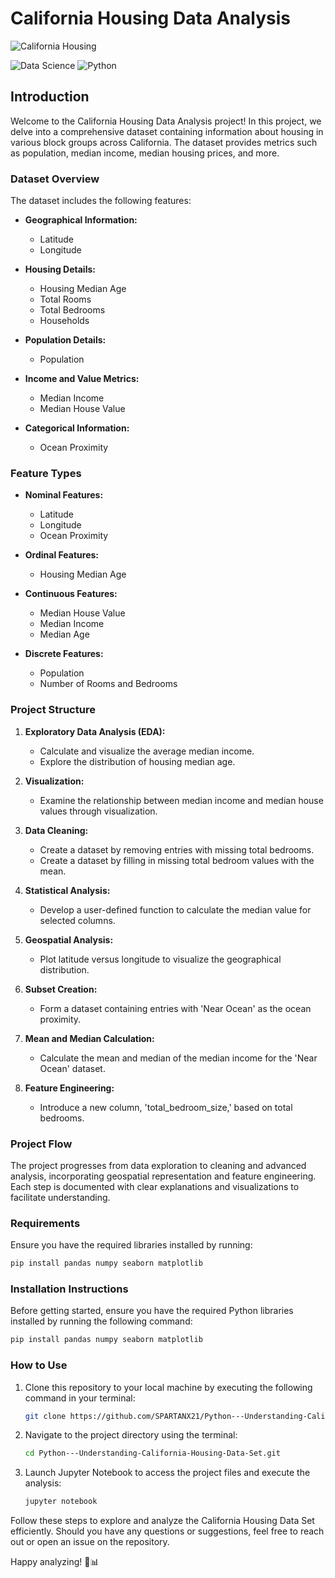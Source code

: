 # **California Housing Data Analysis**

![California Housing](https://encrypted-tbn0.gstatic.com/images?q=tbn:ANd9GcRVZ-7EdlYj9C-ktjeVqqO9acDrYtiIKPALvw&usqp=CAU)

![Data Science](https://img.shields.io/badge/Data%20Science-Exploration%20%7C%20Cleaning%20%7C%20EDA%20%7C%20FeatureEngineering-blue)
![Python](https://img.shields.io/badge/Language-Python%203.11.9-yellow)
## Introduction

Welcome to the California Housing Data Analysis project! In this project, we delve into a comprehensive dataset containing information about housing in various block groups across California. The dataset provides metrics such as population, median income, median housing prices, and more.

### Dataset Overview

The dataset includes the following features:

- **Geographical Information:**
  - Latitude
  - Longitude

- **Housing Details:**
  - Housing Median Age
  - Total Rooms
  - Total Bedrooms
  - Households

- **Population Details:**
  - Population

- **Income and Value Metrics:**
  - Median Income
  - Median House Value

- **Categorical Information:**
  - Ocean Proximity

### Feature Types

- **Nominal Features:**
  - Latitude
  - Longitude
  - Ocean Proximity

- **Ordinal Features:**
  - Housing Median Age

- **Continuous Features:**
  - Median House Value
  - Median Income
  - Median Age

- **Discrete Features:**
  - Population
  - Number of Rooms and Bedrooms

### Project Structure

1. **Exploratory Data Analysis (EDA):**
   - Calculate and visualize the average median income.
   - Explore the distribution of housing median age.

2. **Visualization:**
   - Examine the relationship between median income and median house values through visualization.

3. **Data Cleaning:**
   - Create a dataset by removing entries with missing total bedrooms.
   - Create a dataset by filling in missing total bedroom values with the mean.

4. **Statistical Analysis:**
   - Develop a user-defined function to calculate the median value for selected columns.

5. **Geospatial Analysis:**
   - Plot latitude versus longitude to visualize the geographical distribution.

6. **Subset Creation:**
   - Form a dataset containing entries with 'Near Ocean' as the ocean proximity.

7. **Mean and Median Calculation:**
   - Calculate the mean and median of the median income for the 'Near Ocean' dataset.

8. **Feature Engineering:**
   - Introduce a new column, 'total_bedroom_size,' based on total bedrooms.

### Project Flow

The project progresses from data exploration to cleaning and advanced analysis, incorporating geospatial representation and feature engineering. Each step is documented with clear explanations and visualizations to facilitate understanding.

### Requirements

Ensure you have the required libraries installed by running:

```bash
pip install pandas numpy seaborn matplotlib
```

### Installation Instructions

Before getting started, ensure you have the required Python libraries installed by running the following command:

```bash
pip install pandas numpy seaborn matplotlib
```

### How to Use

1. Clone this repository to your local machine by executing the following command in your terminal:

   ```bash
   git clone https://github.com/SPARTANX21/Python---Understanding-California-Housing-Data-Set.git
   ```

2. Navigate to the project directory using the terminal:

   ```bash
   cd Python---Understanding-California-Housing-Data-Set.git
   ```

3. Launch Jupyter Notebook to access the project files and execute the analysis:

   ```bash
   jupyter notebook
   ```

Follow these steps to explore and analyze the California Housing Data Set efficiently. Should you have any questions or suggestions, feel free to reach out or open an issue on the repository.

Happy analyzing! 🏡📊
